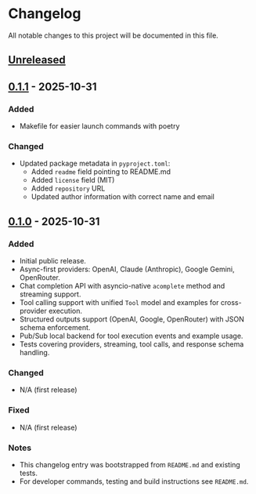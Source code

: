 # Changelog

All notable changes to this project will be documented in this file.

## [Unreleased]

## [0.1.1] - 2025-10-31
### Added
- Makefile for easier launch commands with poetry
### Changed
- Updated package metadata in `pyproject.toml`:
  - Added `readme` field pointing to README.md
  - Added `license` field (MIT)
  - Added `repository` URL
  - Updated author information with correct name and email

## [0.1.0] - 2025-10-31
### Added
- Initial public release.
- Async-first providers: OpenAI, Claude (Anthropic), Google Gemini, OpenRouter.
- Chat completion API with asyncio-native `acomplete` method and streaming support.
- Tool calling support with unified `Tool` model and examples for cross-provider execution.
- Structured outputs support (OpenAI, Google, OpenRouter) with JSON schema enforcement.
- Pub/Sub local backend for tool execution events and example usage.
- Tests covering providers, streaming, tool calls, and response schema handling.

### Changed
- N/A (first release)

### Fixed
- N/A (first release)

### Notes
- This changelog entry was bootstrapped from `README.md` and existing tests.
- For developer commands, testing and build instructions see `README.md`.

[Unreleased]: https://github.com/sonic182/llm_async/compare/v0.1.1...HEAD
[0.1.1]: https://github.com/sonic182/llm_async/compare/v0.1.0...v0.1.1
[0.1.0]: https://github.com/sonic182/llm_async/releases/tag/v0.1.0
